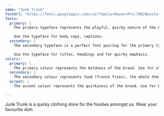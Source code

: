 ```yaml
---
name: "Junk Trunk"
fontUrl: "https://fonts.googleapis.com/css?family=Maven+Pro:700|Nunito+Sans:400,700"
fonts:
  primary: |
    The primary typeface represents the playful, quirky nature of the brand. A sans-serif typeface, the font perfectly represents the brand.

    Use the typeface for body copy, captions.
  secondary: |
    The secondary typeface is a perfect font pairing for the primary typeface. Bold typeface to represent the bold millennials and the brand itself.

    Use the typeface for titles, headings and for quirky emphasis.
colors:
  primary: |
    The primary colour represents the boldness of the brand. Use for all body copy, titles and text.
  secondary: |
    The secondary colour represents food (french fries), the whole theme behind the brand. Use for banners, to highlight pop-up texts.
  accent: |
    The accent colour represents the quirkiness of the brand. Use for buttons, emphasis, links, for an extra pop.

---
```


Junk Trunk is a quirky clothing store for the foodies amongst us. Wear your favourite dish.
